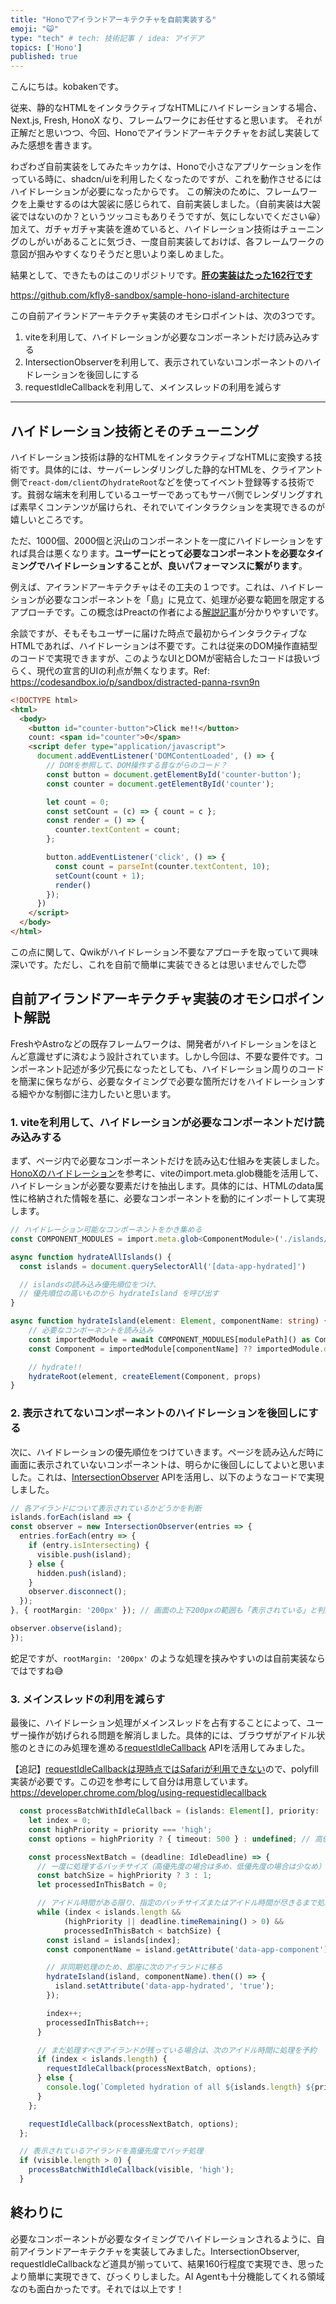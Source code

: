 ```yaml
---
title: "Honoでアイランドアーキテクチャを自前実装する"
emoji: "😺"
type: "tech" # tech: 技術記事 / idea: アイデア
topics: ['Hono']
published: true
---
```


こんにちは。kobakenです。

従来、静的なHTMLをインタラクティブなHTMLにハイドレーションする場合、Next.js, Fresh, HonoX なり、フレームワークにお任せすると思います。
それが正解だと思いつつ、今回、Honoでアイランドアーキテクチャをお試し実装してみた感想を書きます。

わざわざ自前実装をしてみたキッカケは、Honoで小さなアプリケーションを作っている時に、shadcn/uiを利用したくなったのですが、これを動作させるにはハイドレーションが必要になったからです。
この解決のために、フレームワークを上乗せするのは大袈裟に感じられて、自前実装しました。（自前実装は大袈裟ではないのか？というツッコミもありそうですが、気にしないでください😀）
加えて、ガチャガチャ実装を進めていると、ハイドレーション技術はチューニングのしがいがあることに気づき、一度自前実装しておけば、各フレームワークの意図が掴みやすくなりそうだと思いより楽しめました。

結果として、できたものはこのリポジトリです。**[肝の実装はたった162行です](https://github.com/kfly8-sandbox/sample-hono-island-architecture/blob/main/src/client.tsx)**

https://github.com/kfly8-sandbox/sample-hono-island-architecture

この自前アイランドアーキテクチャ実装のオモシロポイントは、次の3つです。

1. viteを利用して、ハイドレーションが必要なコンポーネントだけ読み込みする
2. IntersectionObserverを利用して、表示されていないコンポーネントのハイドレーションを後回しにする
3. requestIdleCallbackを利用して、メインスレッドの利用を減らす

---

## ハイドレーション技術とそのチューニング

ハイドレーション技術は静的なHTMLをインタラクティブなHTMLに変換する技術です。具体的には、サーバーレンダリングした静的なHTMLを、クライアント側で`react-dom/client`の`hydrateRoot`などを使ってイベント登録等する技術です。貧弱な端末を利用しているユーザーであってもサーバ側でレンダリングすれば素早くコンテンツが届けられ、それでいてインタラクションを実現できるのが嬉しいところです。

ただ、1000個、2000個と沢山のコンポーネントを一度にハイドレーションをすれば具合は悪くなります。**ユーザーにとって必要なコンポーネントを必要なタイミングでハイドレーションすることが、良いパフォーマンスに繋がります**。

例えば、アイランドアーキテクチャはその工夫の１つです。これは、ハイドレーションが必要なコンポーネントを「島」に見立て、処理が必要な範囲を限定するアプローチです。この概念はPreactの作者による[解説記事](https://jasonformat.com/islands-architecture/)が分かりやすいです。

余談ですが、そもそもユーザーに届けた時点で最初からインタラクティブなHTMLであれば、ハイドレーションは不要です。これは従来のDOM操作直結型のコードで実現できますが、このようなUIとDOMが密結合したコードは扱いづらく、現代の宣言的UIの利点が無くなります。Ref: https://codesandbox.io/p/sandbox/distracted-panna-rsvn9n

```html
<!DOCTYPE html>
<html>
  <body>
    <button id="counter-button">Click me!!</button>
    count: <span id="counter">0</span>
    <script defer type="application/javascript">
      document.addEventListener('DOMContentLoaded', () => {
        // DOMを参照して、DOM操作する昔ながらのコード？
        const button = document.getElementById('counter-button');
        const counter = document.getElementById('counter');

        let count = 0;
        const setCount = (c) => { count = c };
        const render = () => {
          counter.textContent = count;
        };

        button.addEventListener('click', () => {
          const count = parseInt(counter.textContent, 10);
          setCount(count + 1);
          render()
        });
      })
    </script>
  </body>
</html>
```

この点に関して、Qwikがハイドレーション不要なアプローチを取っていて興味深いです。ただし、これを自前で簡単に実装できるとは思いませんでした😇

## 自前アイランドアーキテクチャ実装のオモシロポイント解説

FreshやAstroなどの既存フレームワークは、開発者がハイドレーションをほとんど意識せずに済むよう設計されています。しかし今回は、不要な要件です。コンポーネント記述が多少冗長になったとしても、ハイドレーション周りのコードを簡潔に保ちながら、必要なタイミングで必要な箇所だけをハイドレーションする細やかな制御に注力したいと思います。

### 1. viteを利用して、ハイドレーションが必要なコンポーネントだけ読み込みする

まず、ページ内で必要なコンポーネントだけを読み込む仕組みを実装しました。[HonoXのハイドレーション](https://github.com/honojs/honox/blob/f03af559830a029abd125745236013535e4914c5/src/client/client.ts#L38)を参考に、viteのimport.meta.glob機能を活用して、ハイドレーションが必要な要素だけを抽出します。具体的には、HTMLのdata属性に格納された情報を基に、必要なコンポーネントを動的にインポートして実現します。

```typescript
// ハイドレーション可能なコンポーネントをかき集める
const COMPONENT_MODULES = import.meta.glob<ComponentModule>('./islands/*.tsx', { eager: false }) as GlobModules

async function hydrateAllIslands() {
  const islands = document.querySelectorAll('[data-app-hydrated]')

  // islandsの読み込み優先順位をつけ、
  // 優先順位の高いものから hydrateIsland を呼び出す
}

async function hydrateIsland(element: Element, componentName: string) {
    // 必要なコンポーネントを読み込み
    const importedModule = await COMPONENT_MODULES[modulePath]() as ComponentModule
    const Component = importedModule[componentName] ?? importedModule.default

    // hydrate!!
    hydrateRoot(element, createElement(Component, props)
}
```

### 2. 表示されてないコンポーネントのハイドレーションを後回しにする

次に、ハイドレーションの優先順位をつけていきます。ページを読み込んだ時に画面に表示されていないコンポーネントは、明らかに後回しにしてよいと思いました。これは、[IntersectionObserver](https://developer.mozilla.org/en-US/docs/Web/API/IntersectionObserver) APIを活用し、以下のようなコードで実現しました。

```typescript
// 各アイランドについて表示されているかどうかを判断
islands.forEach(island => {
const observer = new IntersectionObserver(entries => {
  entries.forEach(entry => {
    if (entry.isIntersecting) {
      visible.push(island);
    } else {
      hidden.push(island);
    }
    observer.disconnect();
  });
}, { rootMargin: '200px' }); // 画面の上下200pxの範囲も「表示されている」と判断

observer.observe(island);
});
```

蛇足ですが、`rootMargin: '200px'` のような処理を挟みやすいのは自前実装ならではですね😅

### 3. メインスレッドの利用を減らす

最後に、ハイドレーション処理がメインスレッドを占有することによって、ユーザー操作が妨げられる問題を解消しました。具体的には、ブラウザがアイドル状態のときにのみ処理を進める[requestIdleCallback](https://developer.mozilla.org/en-US/docs/Web/API/Window/requestIdleCallback) APIを活用してみました。

【追記】[requestIdleCallbackは現時点ではSafariが利用できない](https://caniuse.com/?search=requestidlecallback)ので、polyfill実装が必要です。この辺を参考にして自分は用意しています。 https://developer.chrome.com/blog/using-requestidlecallback

```typescript
  const processBatchWithIdleCallback = (islands: Element[], priority: 'high' | 'low') => {
    let index = 0;
    const highPriority = priority === 'high';
    const options = highPriority ? { timeout: 500 } : undefined; // 高優先度の場合はタイムアウト設定を短くする

    const processNextBatch = (deadline: IdleDeadline) => {
      // 一度に処理するバッチサイズ（高優先度の場合は多め、低優先度の場合は少なめ）
      const batchSize = highPriority ? 3 : 1;
      let processedInThisBatch = 0;

      // アイドル時間がある限り、指定のバッチサイズまたはアイドル時間が尽きるまで処理する
      while (index < islands.length &&
            (highPriority || deadline.timeRemaining() > 0) &&
            processedInThisBatch < batchSize) {
        const island = islands[index];
        const componentName = island.getAttribute('data-app-component')!;

        // 非同期処理のため、即座に次のアイランドに移る
        hydrateIsland(island, componentName).then(() => {
          island.setAttribute('data-app-hydrated', 'true');
        });

        index++;
        processedInThisBatch++;
      }

      // まだ処理すべきアイランドが残っている場合は、次のアイドル時間に処理を予約
      if (index < islands.length) {
        requestIdleCallback(processNextBatch, options);
      } else {
        console.log(`Completed hydration of all ${islands.length} ${priority} priority islands`);
      }
    };

    requestIdleCallback(processNextBatch, options);
  };

  // 表示されているアイランドを高優先度でバッチ処理
  if (visible.length > 0) {
    processBatchWithIdleCallback(visible, 'high');
  }
```

## 終わりに

必要なコンポーネントが必要なタイミングでハイドレーションされるように、自前アイランドアーキテクチャを実装してみました。IntersectionObserver, requestIdleCallbackなど道具が揃っていて、結果160行程度で実現でき、思ったより簡単に実現できて、びっくりしました。AI Agentも十分機能してくれる領域なのも面白かったです。それでは以上です！
